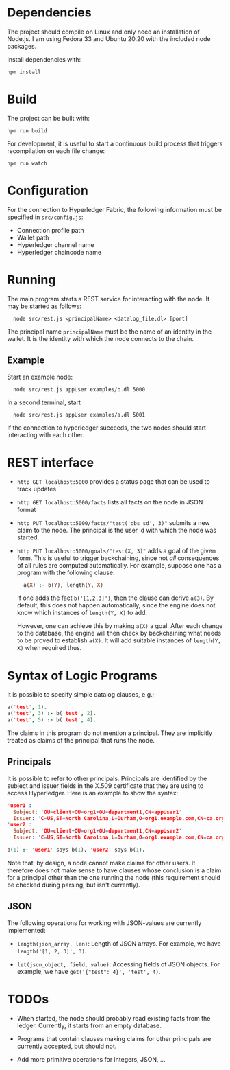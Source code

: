 
# Dependencies

The project should compile on Linux and only need an installation
of Node.js. I am using Fedora 33 and Ubuntu 20.20 with the included
node packages.

Install dependencies with:
```
npm install
```

# Build

The project can be built with:
```
npm run build
```

For development, it is useful to start a continuous build process
that triggers recompilation on each file change:
```
npm run watch
```

# Configuration

For the connection to Hyperledger Fabric, the following information
must be specified in `src/config.js`:

- Connection profile path
- Wallet path
- Hyperledger channel name
- Hyperledger chaincode name

# Running

The main program starts a REST service for interacting with the node.
It may be started as follows:
```
  node src/rest.js <principalName> <datalog_file.dl> [port]
```  
The principal name `principalName` must be the name of an identity
in the wallet. It is the identity with which the node connects to
the chain.

## Example

Start an example node:
```
  node src/rest.js appUser examples/b.dl 5000
```

In a second terminal, start
```
  node src/rest.js appUser examples/a.dl 5001
```  

If the connection to hyperledger succeeds, the two nodes should start
interacting with each other.


# REST interface

- `http GET localhost:5000` provides a status page that can be used to
track updates

- `http GET localhost:5000/facts` lists all facts on the node in JSON format

- `http PUT localhost:5000/facts/"test('dbs sd', 3)"` submits a new claim to 
   the node. The principal is the user id with which the node was started.

- `http PUT localhost:5000/goals/"test(X, 3)"` adds a goal of the given form.
  This is useful to trigger backchaining, since not *all* consequences
  of all rules are computed automatically. For example, suppose one has
  a program with the following clause:

    ```prolog
      a(X) :- b(Y), length(Y, X)
    ```

  If one adds the fact `b('[1,2,3]')`, then the clause can derive `a(3)`.
  By default, this does not happen automatically, since the engine does
  not know which instances of `length(Y, X)` to add.
  
  However, one can achieve this by making `a(X)` a goal.
  After each change to the database, the engine will then check by
  backchaining what needs to be proved to establish `a(X)`. It will
  add suitable instances of `length(Y, X)` when required thus.

# Syntax of Logic Programs

It is possible to specify simple datalog clauses, e.g.;
```prolog
a('test', 1).
a('test', 3) :- b('test', 2). 
a('test', 5) :- b('test', 4). 
```
The claims in this program do not mention a principal. They are
implicitly treated as claims of the principal that runs the node.

## Principals

It is possible to refer to other principals. Principals are identified
by the subject and issuer fields in the X.509 certificate that they are using to access Hyperledger.
Here is an example to show the syntax:
```prolog
'user1':
  Subject: 'OU=client+OU=org1+OU=department1,CN=appUser1'
  Issuer: 'C=US,ST=North Carolina,L=Durham,O=org1.example.com,CN=ca.org1.example.com'
'user2':
  Subject: 'OU=client+OU=org1+OU=department1,CN=appUser2'
  Issuer: 'C=US,ST=North Carolina,L=Durham,O=org1.example.com,CN=ca.org1.example.com'

b(1) :- 'user1' says b(1), 'user2' says b(1).
```

Note that, by design, a node cannot make claims for other users. 
It therefore does not make sense to have clauses whose conclusion is
a claim for a principal other than the one running the node
(this requirement should be checked during parsing, but isn't currently).

## JSON

The following operations for working with JSON-values are currently 
implemented:

- `length(json_array, len)`: Length of JSON arrays. 
   For example, we have `length('[1, 2, 3]', 3)`.

- `let(json_object, field, value)`: Accessing fields of JSON objects.
   For example, we have `get('{"test": 4}', 'test', 4)`.

# TODOs

- When started, the node should probably read existing facts from
  the ledger. Currently, it starts from an empty database.

- Programs that contain clauses making claims for other principals
  are currently accepted, but should not.

- Add more primitive operations for integers, JSON, ...